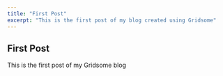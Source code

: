 ```yaml
---
title: "First Post"
excerpt: "This is the first post of my blog created using Gridsome"
---
```

## First Post

This is the first post of my Gridsome blog
